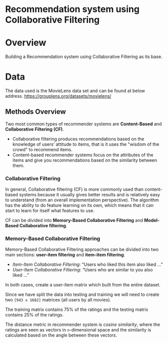 # Recommendation system using Collaborative Filtering

# Overview

Building a Recommendation system using Collaborative Filtering as its base.

# Data 

The data used is the MovieLens data set and can be found at below address.
https://grouplens.org/datasets/movielens/


## Methods Overview

Two most common types of recommender systems are **Content-Based** and **Collaborative Filtering (CF)**. 

* Collaborative filtering produces recommendations based on the knowledge of users’ attitude to items, that is it uses the "wisdom of the crowd" to recommend items. 
* Content-based recommender systems focus on the attributes of the items and give you recommendations based on the similarity between them.

### Collaborative Filtering

In general, Collaborative filtering (CF) is more commonly used than content-based systems because it usually gives better results and is relatively easy to understand (from an overall implementation perspective). The algorithm has the ability to do feature learning on its own, which means that it can start to learn for itself what features to use. 

CF can be divided into **Memory-Based Collaborative Filtering** and **Model-Based Collaborative filtering**. 


### Memory-Based Collaborative Filtering

Memory-Based Collaborative Filtering approaches can be divided into two main sections: **user-item filtering** and **item-item filtering**. 

* *Item-Item Collaborative Filtering*: “Users who liked this item also liked …”
* *User-Item Collaborative Filtering*: “Users who are similar to you also liked …”

In both cases, create a user-item matrix which built from the entire dataset.

Since we have split the data into testing and training we will need to create two ``[943 x 1682]`` matrices (all users by all movies). 

The training matrix contains 75% of the ratings and the testing matrix contains 25% of the ratings.  

The distance metric in recommender system is *cosine similarity*, where the ratings are seen as vectors in ``n``-dimensional space and the similarity is calculated based on the angle between these vectors. 



